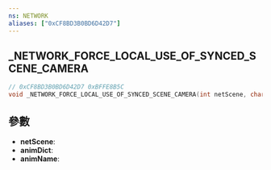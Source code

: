```yaml
---
ns: NETWORK
aliases: ["0xCF8BD3B0BD6D42D7"]
---
```

## _NETWORK_FORCE_LOCAL_USE_OF_SYNCED_SCENE_CAMERA

```c
// 0xCF8BD3B0BD6D42D7 0xBFFE8B5C
void _NETWORK_FORCE_LOCAL_USE_OF_SYNCED_SCENE_CAMERA(int netScene, char* animDict, char* animName);
```


## 參數
* **netScene**: 
* **animDict**: 
* **animName**: 

